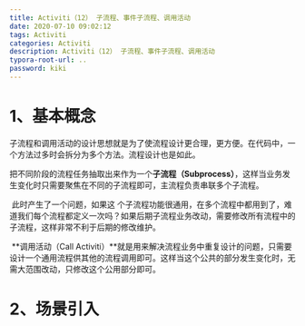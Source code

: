 ```yaml
---
title: Activiti（12） 子流程、事件子流程、调用活动
date: 2020-07-10 09:02:12
tags: Activiti
categories: Activiti
description: Activiti（12） 子流程、事件子流程、调用活动
typora-root-url: ..
password: kiki
---
```


# 1、基本概念

​		子流程和调用活动的设计思想就是为了使流程设计更合理，更方便。在代码中，一个方法过多时会拆分为多个方法。流程设计也是如此。

​		把不同阶段的流程任务抽取出来作为一个**子流程（Subprocess）**，这样当业务发生变化时只需要聚焦在不同的子流程即可，主流程负责串联多个子流程。

​		此时产生了一个问题，如果这 个子流程功能很通用，在多个流程中都用到了，难道我们每个流程都定义一次吗？如果后期子流程业务改动，需要修改所有流程中的子流程，这样非常不利于后期的修改维护。

​	  **调用活动（Call Activiti）**就是用来解决流程业务中重复设计的问题，只需要设计一个通用流程供其他的流程调用即可。这样当这个公共的部分发生变化时，无需大范围改动，只修改这个公用部分即可。

# 2、场景引入